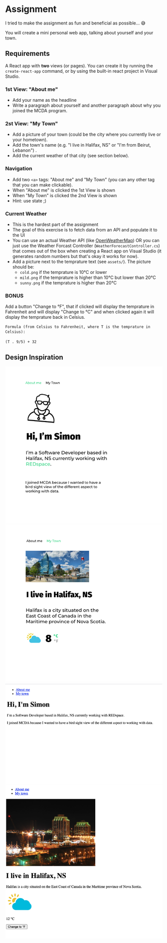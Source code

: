 # Assignment 

I tried to make the assignment as fun and beneficial as possible... 😅 

You will create a mini personal web app, talking about yourself and your town.

## Requirements
A React app with **two** views (or pages). You can create it by running the `create-react-app` command, or by using the built-in react project in Visual Studio.

### 1st View: "About me"
- Add your name as the headline
- Write a paragraph about yourself and another paragraph about why you joined the MCDA program.

### 2st View: "My Town"
- Add a picture of your town (could be the city where you currently live or your hometown).
- Add the town's name (e.g. "I live in Halifax, NS" or "I'm from Beirut, Lebanon") .
- Add the current weather of that city (see section below).

### Navigation
- Add two `<a>` tags: "About me" and "My Town" (you can any other tag that you can make clickable). 
- When "About me" is clicked the 1st View is shown
- When "My Town" is clicked the 2nd View is shown
- Hint: use state ;) 

### Current Weather
- This is the hardest part of the assignment
- The goal of this exercise is to fetch data from an API and populate it to the UI
- You can use an actual Weather API (like [OpenWeatherMap](https://openweathermap.org/api)) OR you can just use the Weather Forcast Controller (`WeatherForecastController.cs`) that comes out of the box when creating a React app on Visual Studio (it generates random numbers but that's okay it works for now).
- Add a picture next to the temprature text (see `assets/`). The picture should be:     
    - `cold.png` if the temprature is 10°C or lower
    - `mild.png` if the temprature is higher than 10°C  but lower than 20°C 
    - `sunny.png` if the temprature is higher than 20°C 

### BONUS
Add a button "Change to °F", that if clicked will display the temprature in Fahrenheit and will display "Change to °C" and when clicked again it will display the temprature back in Celsius. 

```
Formula (from Celsius to Fahrenheit, where T is the temprature in Celsius):

(T . 9/5) + 32 
```

## Design Inspiration
![screenshot 1](screenshot-1.png)
![screenshot 2](screenshot-2.png)
![screenshot 3](screenshot-3.png)
![screenshot 4](screenshot-4.png)